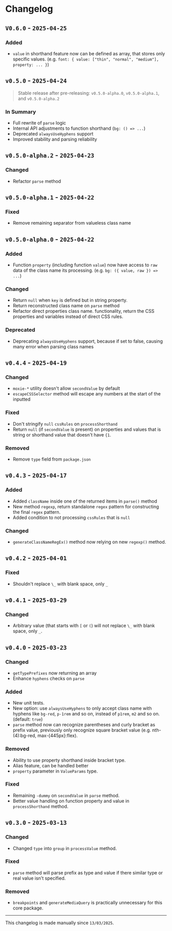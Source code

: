 # Changelog

## `V0.6.0` - `2025-04-25`

### Added

- `value` in shorthand feature now can be defined as array, that stores only specific values. (e.g. `font: { value: ["thin", "normal", "medium"], property: ... }`)

## `v0.5.0` - `2025-04-24`

> Stable release after pre-releasing: `v0.5.0-alpha.0`, `v0.5.0-alpha.1`, and `v0.5.0-alpha.2`

### In Summary

- Full rewrite of `parse` logic
- Internal API adjustments to function shorthand (`bg: () => ...`)
- Deprecated `alwaysUseHyphens` support
- Improved stability and parsing reliability

## `v0.5.0-alpha.2` - `2025-04-23`

### Changed

- Refactor `parse` method

## `v0.5.0-alpha.1` - `2025-04-22`

### Fixed

- Remove remaining separator from valueless class name

## `v0.5.0-alpha.0` - `2025-04-22`

### Added

- Function `property` (including function `value`) now have access to `raw` data of the class name its processing. (e.g. `bg: ({ value, raw }) => ...`)

### Changed

- Return `null` when `key` is defined but in string property.
- Return reconstructed class name on `parse` method
- Refactor direct properties class name. functionality, return the CSS properties and variables instead of direct CSS rules.

### Deprecated

- Deprecating `alwaysUseHyphens` support, because if set to false, causing many error when parsing class names

## `v0.4.4` - `2025-04-19`

### Changed

- `moxie-*` utility doesn't allow `secondValue` by default
- `escapeCSSSelector` method will escape any numbers at the start of the inputted

### Fixed

- Don't stringify `null` `cssRules` on `processShorthand`
- Return `null` (if `secondValue` is present) on properties and values that is string or shorthand value that doesn't have `{1`.

### Removed

- Remove `type` field from `package.json`

## `v0.4.3` - `2025-04-17`

### Added

- Added `className` inside one of the returned items in `parse()` method
- New method `regexp`, return standalone `regex` pattern for constructing the final `regex` pattern.
- Added condition to not processing `cssRules` that is `null`

### Changed

- `generateClassNameRegEx()` method now relying on new `regexp()` method.

## `v0.4.2` - `2025-04-01`

### Fixed

- Shouldn't replace `\_` with blank space, only `_`

## `v0.4.1` - `2025-03-29`

### Changed

- Arbitrary value (that starts with `[` or `(`) will not replace `\_` with blank space, only `_`.

## `v0.4.0` - `2025-03-23`

### Changed

- `getTypePrefixes` now returning an array
- Enhance `hyphens` checks on `parse`

### Added

- New unit tests.
- New option: use `alwaysUseHyphens` to only accept class name with hyphens like `bg-red`, `p-1rem` and so on, instead of `p1rem`, `m2` and so on. (default: `true`)
- `parse` method now can recognize parentheses and curly bracket as prefix value, previously only recognize square bracket value (e.g. nth-(4):bg-red, max-{445px}:flex).

### Removed

- Ability to use property shorthand inside bracket type.
- Alias feature, can be handled better
- `property` parameter in `ValueParams` type.

### Fixed

- Remaining `-dummy` on `secondValue` in `parse` method.
- Better value handling on function property and value in `processShorthand` method.

## `v0.3.0` - `2025-03-13`

### Changed

- Changed `type` into `group` in `processValue` method.

### Fixed

- `parse` method will parse prefix as type and value if there similar type or real value isn't specified.

### Removed

- `breakpoints` and `generateMediaQuery` is practically unnecessary for this core package.

---

This changelog is made manually since `13/03/2025`.
